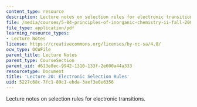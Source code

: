 ```yaml
---
content_type: resource
description: Lecture notes on selection rules for electronic transitions.
file: /media/courses/5-04-principles-of-inorganic-chemistry-ii-fall-2008/5227c68c7fc189c1ebda3aef3e0e6356_lecture_20.pdf
file_type: application/pdf
learning_resource_types:
- Lecture Notes
license: https://creativecommons.org/licenses/by-nc-sa/4.0/
ocw_type: OCWFile
parent_title: Lecture Notes
parent_type: CourseSection
parent_uid: d613e8ec-9942-1310-133f-2e600a44a333
resourcetype: Document
title: 'Lecture 20: Electronic Selection Rules'
uid: 5227c68c-7fc1-89c1-ebda-3aef3e0e6356
---
```

Lecture notes on selection rules for electronic transitions.